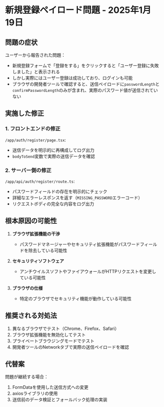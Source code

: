 # 新規登録ペイロード問題 - 2025年1月19日

## 問題の症状
ユーザーから報告された問題：
- 新規登録フォームで「登録をする」をクリックすると「ユーザー登録に失敗しました」と表示される
- しかし実際にはユーザー登録は成功しており、ログインも可能
- ブラウザの開発者ツールで確認すると、送信ペイロードに`passwordLength`と`confirmPasswordLength`のみが含まれ、実際のパスワード値が送信されていない

## 実施した修正

### 1. フロントエンドの修正
`/app/auth/register/page.tsx`:
- 送信データを明示的に再構成してログ出力
- `bodyToSend`変数で実際の送信データを確認

### 2. サーバー側の修正
`/app/api/auth/register/route.ts`:
- パスワードフィールドの存在を明示的にチェック
- 詳細なエラーレスポンスを返す（`MISSING_PASSWORD`エラーコード）
- リクエストボディの完全な内容をログ出力

## 根本原因の可能性
1. **ブラウザ拡張機能の干渉**
   - パスワードマネージャーやセキュリティ拡張機能がパスワードフィールドを除去している可能性

2. **セキュリティソフトウェア**
   - アンチウイルスソフトやファイアウォールがHTTPリクエストを変更している可能性

3. **ブラウザの仕様**
   - 特定のブラウザでセキュリティ機能が動作している可能性

## 推奨される対処法
1. 異なるブラウザでテスト（Chrome、Firefox、Safari）
2. ブラウザ拡張機能を無効化してテスト
3. プライベートブラウジングモードでテスト
4. 開発者ツールのNetworkタブで実際の送信ペイロードを確認

## 代替案
問題が継続する場合：
1. FormDataを使用した送信方式への変更
2. axiosライブラリの使用
3. 送信前のデータ検証とフォールバック処理の実装